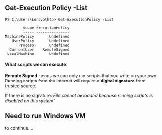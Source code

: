 ## Get-Execution Policy -List

```powershell-session
PS C:\Users\Lenovo\htb> Get-ExecutionPolicy -List

        Scope ExecutionPolicy
        ----- ---------------
MachinePolicy       Undefined
   UserPolicy       Undefined
      Process       Undefined
  CurrentUser    RemoteSigned
 LocalMachine       Undefined
 ```

#### What scripts we can execute. 

**Remote Signed** means we can only run scripts that you write on your own.
Running scripts from the internet will require a **digital signature** from trusted source. 

If there is no signature: 
*File cannot be loaded because running scripts is disabled on this system"*

## Need to run Windows VM 
to continue....

